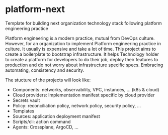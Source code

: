 # platform-next
Template for building next organization technology stack following platform engineering practice

Platform engineering is a modern practice, mutual from DevOps culture. However, for an organization to implement Platform engineering practice in culture. It usually is expensive and take a lot of time. This project aims to create a boilerplate to bootstrap infrastructure. It helps Technology holder to create a platform for developers to do their job, deploy their features to production and do not worry about infrastructure specific specs. Embracing automating, consistency and security.

The stucture of the projects will look like:
- Components: networks, observability, VPC, instances, … (k8s & cloud)
- Cloud providers: Implementation manifest specific by cloud provider
- Secrets vault
- Policy: reconciliation policy, network policy, security policy, ...
- Templates
- Sources: application deployment manifest
- Scripts/cli: action command
- Agents: Crossplane, ArgoCD, ...
